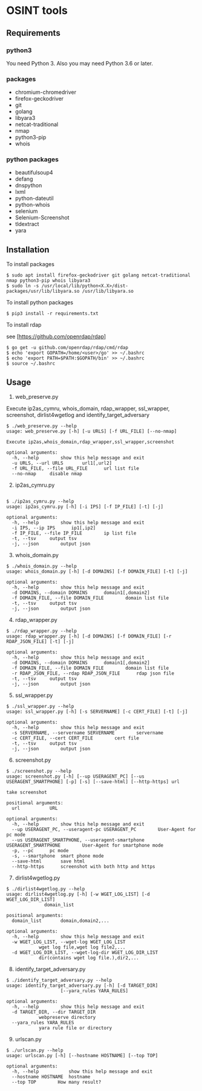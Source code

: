 # OSINT tools

## Requirements

### python3

You need Python 3.
Also you may need Python 3.6 or later.

### packages

* chromium-chromedriver
* firefox-geckodriver
* git
* golang
* libyara3
* netcat-traditional
* nmap
* python3-pip
* whois

### python packages

* beautifulsoup4
* defang
* dnspython
* lxml
* python-dateutil
* python-whois
* selenium
* Selenium-Screenshot
* tldextract
* yara

## Installation

To install packages

```
$ sudo apt install firefox-geckodriver git golang netcat-traditional nmap python3-pip whois libyara3
$ sudo ln -s /usr/local/lib/python<X.X>/dist-packages/usr/lib/libyara.so /usr/lib/libyara.so
```

To install python packages

```
$ pip3 install -r requirements.txt
```

To install rdap

see [https://github.com/openrdap/rdap]

```
$ go get -u github.com/openrdap/rdap/cmd/rdap
$ echo 'export GOPATH=/home/<user>/go' >> ~/.bashrc
$ echo 'export PATH=$PATH:$GOPATH/bin' >> ~/.bashrc
$ source ~/.bashrc
```

## Usage

1. web_preserve.py

Execute ip2as_cymru, whois_domain, rdap_wrapper, ssl_wrapper, screenshot, dirlist4wgetlog and identify_target_adversary

```
$ ./web_preserve.py --help
usage: web_preserve.py [-h] [-u URLS] [-f URL_FILE] [--no-nmap]

Execute ip2as,whois_domain,rdap_wrapper,ssl_wrapper,screenshot

optional arguments:
  -h, --help		show this help message and exit
  -u URLS, --url URLS		url1[,url2]
  -f URL_FILE, --file URL_FILE		url list file
  --no-nmap		disable nmap
```


2. ip2as_cymru.py

```

$ ./ip2as_cymru.py --help
usage: ip2as_cymru.py [-h] [-i IPS] [-f IP_FILE] [-t] [-j]

optional arguments:
  -h, --help		show this help message and exit
  -i IPS, --ip IPS		ip1[,ip2]
  -f IP_FILE, --file IP_FILE		ip list file
  -t, --tsv		output tsv
  -j, --json		output json
```


3. whois_domain.py

```
$ ./whois_domain.py --help
usage: whois_domain.py [-h] [-d DOMAINS] [-f DOMAIN_FILE] [-t] [-j]

optional arguments:
  -h, --help		show this help message and exit
  -d DOMAINS, --domain DOMAINS		domain1[,domain2]
  -f DOMAIN_FILE, --file DOMAIN_FILE		domain list file
  -t, --tsv		output tsv
  -j, --json		output json
```

4. rdap_wrapper.py

```
$ ./rdap_wrapper.py --help
usage: rdap_wrapper.py [-h] [-d DOMAINS] [-f DOMAIN_FILE] [-r RDAP_JSON_FILE] [-t] [-j]

optional arguments:
  -h, --help		show this help message and exit
  -d DOMAINS, --domain DOMAINS		domain1[,domain2]
  -f DOMAIN_FILE, --file DOMAIN_FILE		domain list file
  -r RDAP_JSON_FILE, --rdap RDAP_JSON_FILE		rdap json file
  -t, --tsv		output tsv
  -j, --json		output json
```

5. ssl_wrapper.py

```
$ ./ssl_wrapper.py --help
usage: ssl_wrapper.py [-h] [-s SERVERNAME] [-c CERT_FILE] [-t] [-j]

optional arguments:
  -h, --help		show this help message and exit
  -s SERVERNAME, --servername SERVERNAME		servername
  -c CERT_FILE, --cert CERT_FILE		cert file
  -t, --tsv		output tsv
  -j, --json		output json
```

6. screenshot.py

```
$ ./screenshot.py --help
usage: screenshot.py [-h] [--up USERAGENT_PC] [--us USERAGENT_SMARTPHONE] [-p] [-s] [--save-html] [--http-https] url

take screenshot

positional arguments:
  url			URL

optional arguments:
  -h, --help		show this help message and exit
  --up USERAGENT_PC, --useragent-pc USERAGENT_PC		User-Agent for pc mode
  --us USERAGENT_SMARTPHONE, --useragent-smartphone USERAGENT_SMARTPHONE		User-Agent for smartphone mode
  -p, --pc		pc mode
  -s, --smartphone	smart phone mode
  --save-html		save html
  --http-https		screenshot with both http and https
```

7. dirlist4wgetlog.py

```
$ ./dirlist4wgetlog.py --help
usage: dirlist4wgetlog.py [-h] [-w WGET_LOG_LIST] [-d WGET_LOG_DIR_LIST]
			  domain_list

positional arguments:
  domain_list		domain,domain2,...

optional arguments:
  -h, --help		show this help message and exit
  -w WGET_LOG_LIST, --wget-log WGET_LOG_LIST
			wget log file,wget log file2,...
  -d WGET_LOG_DIR_LIST, --wget-log-dir WGET_LOG_DIR_LIST
			dir(contains wget log file.),dir2,...
```

8. identify_target_adversary.py

```
$ ./identify_target_adversary.py --help
usage: identify_target_adversary.py [-h] [-d TARGET_DIR]
				    [--yara_rules YARA_RULES]

optional arguments:
  -h, --help		show this help message and exit
  -d TARGET_DIR, --dir TARGET_DIR
			webpreserve directory
  --yara_rules YARA_RULES
			yara rule file or directory
```

9. urlscan.py

```
$ ./urlscan.py --help
usage: urlscan.py [-h] [--hostname HOSTNAME] [--top TOP]

optional arguments:
  -h, --help	       show this help message and exit
  --hostname HOSTNAME  hostname
  --top TOP	       How many result?
```
